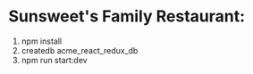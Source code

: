 # Sunsweet's Family Restaurant:

1. npm install
2. createdb acme_react_redux_db
3. npm run start:dev
